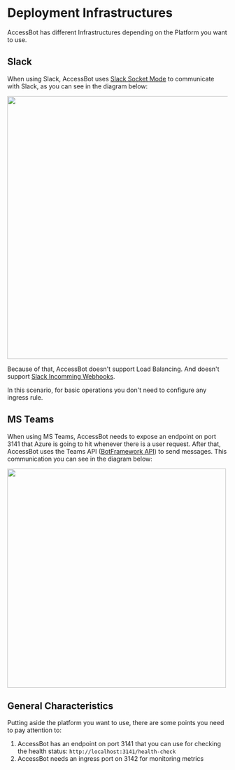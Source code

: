 # Deployment Infrastructures

AccessBot has different Infrastructures depending on the Platform you want to use.

## Slack

When using Slack, AccessBot uses [Slack Socket Mode](https://api.slack.com/apis/connections/socket) to communicate with Slack, as you can see in the diagram below:

<img src="https://user-images.githubusercontent.com/49597325/196509052-563074d2-54ec-47f2-9b1f-9fa955e4f8fd.png" height="600px" />

Because of that, AccessBot doesn't support Load Balancing. And doesn't support [Slack Incomming Webhooks](https://api.slack.com/messaging/webhooks).

In this scenario, for basic operations you don't need to configure any ingress rule.

## MS Teams

When using MS Teams, AccessBot needs to expose an endpoint on port 3141 that Azure is going to hit whenever there is a user request. After that, AccessBot uses the Teams API ([BotFramework API](https://learn.microsoft.com/en-us/azure/bot-service/rest-api/bot-framework-rest-overview?view=azure-bot-service-4.0)) to send messages. This communication you can see in the diagram below:

<img src="https://user-images.githubusercontent.com/49597325/196511762-57c30642-59e1-48e7-802c-db50f8bea590.png" height="500px" />

## General Characteristics

Putting aside the platform you want to use, there are some points you need to pay attention to:

1. AccessBot has an endpoint on port 3141 that you can use for checking the health status: `http://localhost:3141/health-check`
2. AccessBot needs an ingress port on 3142 for monitoring metrics
